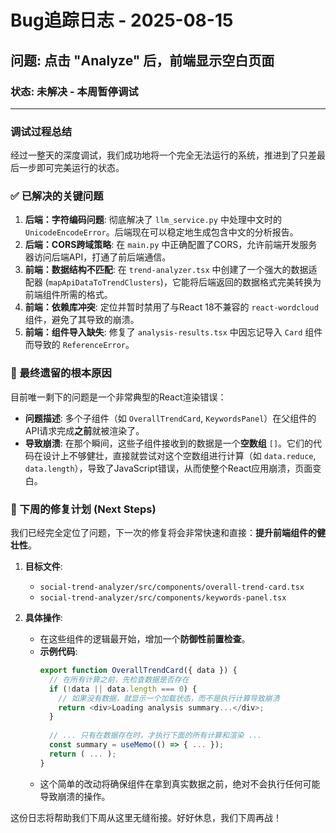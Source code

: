 # Bug追踪日志 - 2025-08-15

## 问题: 点击 "Analyze" 后，前端显示空白页面

### 状态: **未解决** - 本周暂停调试

---

### 调试过程总结

经过一整天的深度调试，我们成功地将一个完全无法运行的系统，推进到了只差最后一步即可完美运行的状态。

### ✅ 已解决的关键问题

1.  **后端：字符编码问题**: 彻底解决了 `llm_service.py` 中处理中文时的 `UnicodeEncodeError`。后端现在可以稳定地生成包含中文的分析报告。
2.  **后端：CORS跨域策略**: 在 `main.py` 中正确配置了CORS，允许前端开发服务器访问后端API，打通了前后端通信。
3.  **前端：数据结构不匹配**: 在 `trend-analyzer.tsx` 中创建了一个强大的数据适配器 (`mapApiDataToTrendClusters`)，它能将后端返回的数据格式完美转换为前端组件所需的格式。
4.  **前端：依赖库冲突**: 定位并暂时禁用了与React 18不兼容的 `react-wordcloud` 组件，避免了其导致的崩溃。
5.  **前端：组件导入缺失**: 修复了 `analysis-results.tsx` 中因忘记导入 `Card` 组件而导致的 `ReferenceError`。

### 🔴 最终遗留的根本原因

目前唯一剩下的问题是一个非常典型的React渲染错误：

-   **问题描述**: 多个子组件（如 `OverallTrendCard`, `KeywordsPanel`）在父组件的API请求完成**之前**就被渲染了。
-   **导致崩溃**: 在那个瞬间，这些子组件接收到的数据是一个**空数组** `[]`。它们的代码在设计上不够健壮，直接就尝试对这个空数组进行计算（如 `data.reduce`, `data.length`），导致了JavaScript错误，从而使整个React应用崩溃，页面变白。

### 🚀 下周的修复计划 (Next Steps)

我们已经完全定位了问题，下一次的修复将会非常快速和直接：**提升前端组件的健壮性**。

1.  **目标文件**:
    -   `social-trend-analyzer/src/components/overall-trend-card.tsx`
    -   `social-trend-analyzer/src/components/keywords-panel.tsx`

2.  **具体操作**:
    -   在这些组件的逻辑最开始，增加一个**防御性前置检查**。
    -   **示例代码**:
        ```javascript
        export function OverallTrendCard({ data }) {
          // 在所有计算之前，先检查数据是否存在
          if (!data || data.length === 0) {
            // 如果没有数据，就显示一个加载状态，而不是执行计算导致崩溃
            return <div>Loading analysis summary...</div>;
          }
          
          // ... 只有在数据存在时，才执行下面的所有计算和渲染 ...
          const summary = useMemo(() => { ... });
          return ( ... );
        }
        ```
    -   这个简单的改动将确保组件在拿到真实数据之前，绝对不会执行任何可能导致崩溃的操作。

这份日志将帮助我们下周从这里无缝衔接。好好休息，我们下周再战！